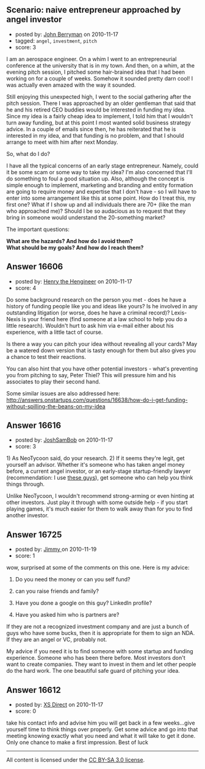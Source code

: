 ## Scenario: naive entrepreneur approached by angel investor

- posted by: [John Berryman](https://stackexchange.com/users/-1/4773-john-berryman) on 2010-11-17
- tagged: `angel`, `investment`, `pitch`
- score: 3

I am an aerospace engineer.  On a whim I went to an entrepreneurial conference at the university that is in my town.  And then, on a whim, at the evening pitch session, I pitched some hair-brained idea that I had been working on for a couple of weeks.  Somehow it sounded pretty darn cool!  I was actually even amazed with the way it sounded.  

Still enjoying this unexpected high, I went to the social gathering after the pitch session.  There I was approached by an older gentleman that said that he and his retired CEO buddies would be interested in funding my idea.  Since my idea is a fairly cheap idea to implement, I told him that I wouldn't turn away funding, but at this point I most wanted solid business strategy advice.  In a couple of emails since then, he has reiterated that he is interested in my idea, and that funding is no problem, and that I should arrange to meet with him after next Monday.

So, what do I do?

I have all the typical concerns of an early stage entrepreneur.  Namely, could it be some scam or some way to take my idea?  I'm also concerned that I'll do something to foul a good situation up.  Also, although the concept is simple enough to implement, marketing and branding and entity formation are going to require money and expertise that I don't have - so I will have to enter into some arrangement like this at some point.  How do I treat this, my first one?  What if I show up and all individuals there are 70+ (like the man who approached me)?  Should I be so audacious as to request that they bring in someone would understand the 20-something market?


The important questions: 

**What are the hazards?  And how do I avoid them?  
What should be my goals? And how do I reach them?**


## Answer 16606

- posted by: [Henry the Hengineer](https://stackexchange.com/users/-1/1692-henry-the-hengineer) on 2010-11-17
- score: 4

Do some background research on the person you met - does he have a history of funding people like you and ideas like yours? Is he involved in any outstanding litigation (or worse, does he have a criminal record)? Lexis-Nexis is your friend here (find someone at a law school to help you do a little research). Wouldn't hurt to ask him via e-mail either about his experience, with a little tact of course.

Is there a way you can pitch your idea without revealing all your cards? May be a watered down version that is tasty enough for them but also gives you a chance to test their reactions.

You can also hint that you have other potential investors - what's preventing you from pitching to say, Peter Thiel? This will pressure him and his associates to play their second hand.

Some similar issues are also addressed here: http://answers.onstartups.com/questions/16638/how-do-i-get-funding-without-spilling-the-beans-on-my-idea


## Answer 16616

- posted by: [JoshSamBob](https://stackexchange.com/users/-1/940-joshsambob) on 2010-11-17
- score: 3

<p>1) As NeoTycoon said, do your research.
2) If it seems they're legit, get yourself an advisor. Whether it's someone who has taken angel money before, a current angel investor, or an early-stage startup-friendly lawyer (recommendation: I use <a href="http://vcreadylaw.com" rel="nofollow">these guys</a>), get someone who can help you think things through. </p>

<p>Unlike NeoTycoon, I wouldn't recommend strong-arming or even hinting at other investors. Just play it through with some outside help - if you start playing games, it's much easier for them to walk away than for you to find another investor.</p>



## Answer 16725

- posted by: [Jimmy ](https://stackexchange.com/users/-1/5469-jimmy) on 2010-11-19
- score: 1

wow, surprised at some of the comments on this one. Here is my advice:

1) Do you need the money or can you self fund?

2) can you raise friends and family?

3) Have you done a google on this guy? LinkedIn profile?

4) Have you asked him who is partners are?

If they are not a recognized investment company and are just a bunch of guys who have some bucks, then it is appropriate for them to sign an NDA. If they are an angel or VC, probably not. 

My advice if you need it is to find someone with some startup and funding experience. Someone who has been there before. Most investors don't want to create companies. They want to invest in them and let other people do the hard work. The one beautiful safe guard of pitching your idea. 


## Answer 16612

- posted by: [XS Direct](https://stackexchange.com/users/-1/4834-xs-direct) on 2010-11-17
- score: 0

take his contact info and advise him you will get back in a few weeks...give yourself time to think things over properly. Get some advice and go into that meeting knowing exactly what you need and what it will take to get it done. Only one chance to make a first impression.
Best of luck



---

All content is licensed under the [CC BY-SA 3.0 license](https://creativecommons.org/licenses/by-sa/3.0/).
